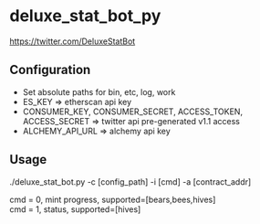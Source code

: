 # deluxe_stat_bot_py

https://twitter.com/DeluxeStatBot

## Configuration

- Set absolute paths for bin, etc, log, work </br>
- ES_KEY => etherscan api key </br>
- CONSUMER_KEY, CONSUMER_SECRET, ACCESS_TOKEN, ACCESS_SECRET => twitter api pre-generated v1.1 access  </br>
- ALCHEMY_API_URL => alchemy api key </br>

## Usage 

./deluxe_stat_bot.py -c [config_path] -i [cmd] -a [contract_addr] </br>

cmd = 0, mint progress, supported=[bears,bees,hives]</br>
cmd = 1, status, supported=[hives]</br>

## 

